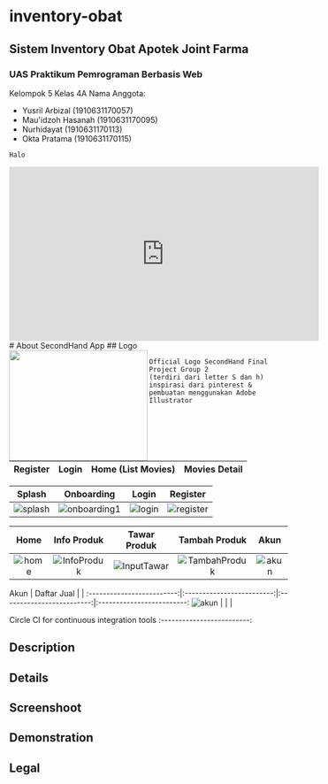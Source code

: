 # inventory-obat
## Sistem Inventory Obat Apotek Joint Farma

### UAS Praktikum Pemrograman Berbasis Web
Kelompok 5 Kelas 4A
Nama Anggota:
- Yusril Arbizal      (1910631170057)
- Mau'idzoh Hasanah   (1910631170095)
- Nurhidayat          (1910631170113)
- Okta Pratama        (1910631170115)

``Halo``

<!DOCTYPE html>
<html>
<head>
    <title>Judul Website</title>
</head>
<body>
    <iframe width="560" height="315" src="https://www.youtube.com/embed/wxTL0LhR1oE" title="YouTube video player" frameborder="0" allow="accelerometer; autoplay; clipboard-write; encrypted-media; gyroscope; picture-in-picture" allowfullscreen></iframe>
</body>
</html>
# About SecondHand App
## Logo
<br>
<img src="https://user-images.githubusercontent.com/96243284/174308292-9b2b66f9-314e-408f-bd6c-0f6d8bac330d.png" width="250" height="200" align="left"> 

```
Official Logo SecondHand Final Project Group 2
(terdiri dari letter S dan h)
inspirasi dari pinterest & pembuatan menggunakan Adobe Illustrator
````
<br>

Register                   |  Login                    |  Home (List Movies)       |Movies Detail 
:-------------------------:|:-------------------------:|:-------------------------:|:-------------------------:


Splash | Onboarding | Login | Register
:-------------------------:|:-------------------------:|:-------------------------:|:-------------------------:
![splash](https://user-images.githubusercontent.com/75381611/180443708-988f8c11-2693-4103-9e4a-cf1b027ff409.jpeg) | ![onboarding1](https://user-images.githubusercontent.com/75381611/180443916-c14e6f8c-2eef-4726-a97f-62ef73b4ada6.jpeg) | ![login](https://user-images.githubusercontent.com/75381611/180443952-2c10033e-c1de-4627-9ef1-b6bf63476c26.jpeg) | ![register](https://user-images.githubusercontent.com/75381611/180443979-8353a1f6-e94e-4a41-bf3f-feab2fae959d.jpeg)


Home | Info Produk | Tawar Produk | Tambah Produk | Akun
:-------------------------:|:-------------------------:|:-------------------------:|:-------------------------:|:-------------------------:
![home](https://user-images.githubusercontent.com/75381611/180444728-648b3033-678f-4d73-9f8f-6ac7988003c5.jpeg) | ![InfoProduk](https://user-images.githubusercontent.com/75381611/180444826-5514b0c9-7e8a-4d79-bdc4-014e6587dd70.jpeg) | ![InputTawar](https://user-images.githubusercontent.com/75381611/180444896-144215d9-63c3-433b-82ce-c69d68e55be3.jpeg) | ![TambahProduk](https://user-images.githubusercontent.com/75381611/180444949-826cbb44-51f9-406d-80fb-15fced9f4743.jpeg) | ![akun](https://user-images.githubusercontent.com/75381611/180445054-9de0e97c-c3e1-4a83-9e68-fce8b2dac6a4.jpeg)

Akun | Daftar Jual | | 
:-------------------------:|:-------------------------:|:-------------------------:|:-------------------------:
![akun](https://user-images.githubusercontent.com/75381611/180445054-9de0e97c-c3e1-4a83-9e68-fce8b2dac6a4.jpeg) | | | 


Circle CI for continuous integration tools
:-------------------------:

###
## Description
## Details
## Screenshoot
## Demonstration

## Legal
````
